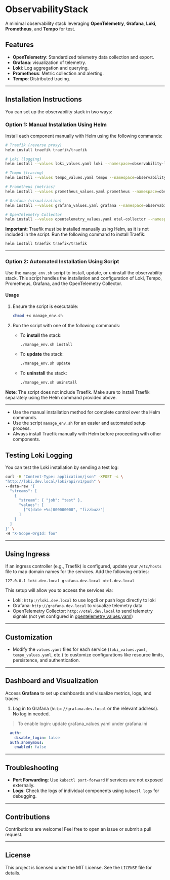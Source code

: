 # ObservabilityStack

A minimal observability stack leveraging **OpenTelemetry**, **Grafana**, **Loki**, **Prometheus**, and **Tempo** for test.

## Features
- **OpenTelemetry**: Standardized telemetry data collection and export.
- **Grafana**: visualization of telemetry.
- **Loki**: Log aggregation and querying.
- **Prometheus**: Metric collection and alerting.
- **Tempo**: Distributed tracing.

---

## Installation Instructions

You can set up the observability stack in two ways:

### Option 1: Manual Installation Using Helm

Install each component manually with Helm using the following commands:

```bash
# Traefik (reverse proxy)
helm install traefik traefik/traefik

# Loki (logging)
helm install --values loki_values.yaml loki --namespace=observability-lab grafana/loki --create-namespace

# Tempo (tracing)
helm install --values tempo_values.yaml tempo --namespace=observability-lab grafana/tempo --create-namespace

# Prometheus (metrics)
helm install --values prometheus_values.yaml prometheus --namespace=observability-lab prometheus-community/prometheus --create-namespace

# Grafana (visualization)
helm install --values grafana_values.yaml grafana --namespace=observability-lab grafana/grafana --create-namespace

# OpenTelemetry Collector
helm install --values opentelemetry_values.yaml otel-collector --namespace=observability-lab open-telemetry/opentelemetry-collector --create-namespace
```

**Important**: Traefik must be installed manually using Helm, as it is not included in the script. Run the following command to install Traefik:

```bash
helm install traefik traefik/traefik
```

---

### Option 2: Automated Installation Using Script

Use the `manage_env.sh` script to install, update, or uninstall the observability stack. This script handles the installation and configuration of Loki, Tempo, Prometheus, Grafana, and the OpenTelemetry Collector.

#### Usage

1. Ensure the script is executable:

   ```bash
   chmod +x manage_env.sh
   ```

2. Run the script with one of the following commands:
   - To **install** the stack:

     ```bash
     ./manage_env.sh install
     ```

   - To **update** the stack:

     ```bash
     ./manage_env.sh update
     ```

   - To **uninstall** the stack:

     ```bash
     ./manage_env.sh uninstall
     ```

**Note**: The script does not include Traefik. Make sure to install Traefik separately using the Helm command provided above.

---



- Use the manual installation method for complete control over the Helm commands.
- Use the script `manage_env.sh` for an easier and automated setup process.
- Always install Traefik manually with Helm before proceeding with other components.


## Testing Loki Logging

You can test the Loki installation by sending a test log:

```bash
curl -H "Content-Type: application/json" -XPOST -s \
"http://loki.dev.local/loki/api/v1/push" \
--data-raw '{
  "streams": [
    {
      "stream": { "job": "test" },
      "values": [
        ["$(date +%s)000000000", "fizzbuzz"]
      ]
    }
  ]
}' \
-H "X-Scope-OrgId: foo"
```

---

## Using Ingress

If an ingress controller (e.g., Traefik) is configured, update your `/etc/hosts` file to map domain names for the services. Add the following entries:

```plaintext
127.0.0.1 loki.dev.local grafana.dev.local otel.dev.local
```

This setup will allow you to access the services via:

- Loki: `http://loki.dev.local` to use logcli or push logs directly to loki
- Grafana: `http://grafana.dev.local` to visualize telemetry data
- OpenTelemetry Collector: `http://otel.dev.local` to send telemetry signals (not yet configured in [opentelemetry_values.yaml](opentelemetry_values.yaml))

---

## Customization

- Modify the `values.yaml` files for each service (`loki_values.yaml`, `tempo_values.yaml`, etc.) to customize configurations like resource limits, persistence, and authentication.

---

## Dashboard and Visualization

Access **Grafana** to set up dashboards and visualize metrics, logs, and traces:

1. Log in to Grafana (`http://grafana.dev.local` or the relevant address). No log in needed.


>To enable login:
update grafana_values.yaml under grafana.ini
```yaml
  auth:
    disable_login: false
  auth.anonymous:
    enabled: false
```
---

## Troubleshooting

- **Port Forwarding**: Use `kubectl port-forward` if services are not exposed externally.
- **Logs**: Check the logs of individual components using `kubectl logs` for debugging.

---

## Contributions

Contributions are welcome! Feel free to open an issue or submit a pull request.

---

## License

This project is licensed under the MIT License. See the `LICENSE` file for details.